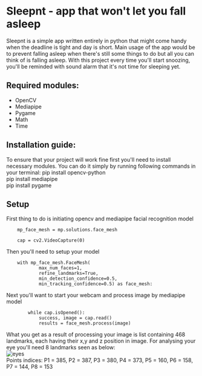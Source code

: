 # Sleepnt - app that won't let you fall asleep
Sleepnt is a simple app written entirely in python that might come handy when the deadline is tight and day is short. 
Main usage of the app would be to prevent falling asleep when there's still some things to do but all you can think of is falling asleep. 
With this project every time you'll start snoozing, you'll be reminded with sound alarm that it's not time for sleeping yet.
## Required modules:
* OpenCV
* Mediapipe
* Pygame
* Math
* Time
## Installation guide:
To ensure that your project will work fine first you'll need to install necessary modules. You can do it simply by running following commands in your terminal:
pip install opencv-python  
pip install mediapipe  
pip install pygame  
## Setup
First thing to do is initiating opencv and mediapipe facial recognition model
```
    mp_face_mesh = mp.solutions.face_mesh

    cap = cv2.VideoCapture(0)
```
Then you'll need to setup your model
```
    with mp_face_mesh.FaceMesh(
            max_num_faces=1,
            refine_landmarks=True,
            min_detection_confidence=0.5,
            min_tracking_confidence=0.5) as face_mesh:
```
Next you'll want to start your webcam and process image by mediapipe model
```
        while cap.isOpened():
            success, image = cap.read()
            results = face_mesh.process(image)
```
What you get as a result of processing your image is list containing 468 landmarks, each having their x,y and z position in image.
For analysing your eye you'll need 8 landmarks seen as below:  
![eyes](https://user-images.githubusercontent.com/130605144/232501991-340835ef-d372-483a-ba7f-44d2cdd64f48.png)  
Points indices: P1 = 385, P2 = 387, P3 = 380, P4 = 373, P5 = 160, P6 = 158, P7 = 144, P8 = 153

